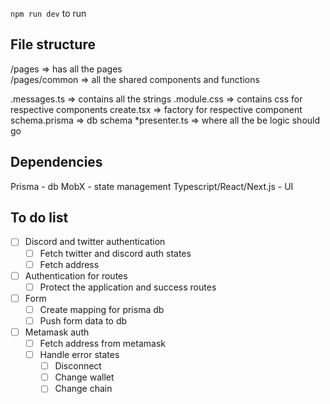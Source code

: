 `npm run dev` to run

## File structure

/pages => has all the pages <br />
/pages/common => all the shared components and functions <br />

.messages.ts => contains all the strings
.module.css => contains css for respective components
create.tsx => factory for respective component
schema.prisma => db schema
\*presenter.ts => where all the be logic should go <br />

## Dependencies

Prisma - db
MobX - state management
Typescript/React/Next.js - UI

## To do list

- [ ] Discord and twitter authentication
  - [ ] Fetch twitter and discord auth states
  - [ ] Fetch address
- [ ] Authentication for routes
  - [ ] Protect the application and success routes
- [ ] Form
  - [ ] Create mapping for prisma db
  - [ ] Push form data to db
- [ ] Metamask auth
  - [ ] Fetch address from metamask
  - [ ] Handle error states
    - [ ] Disconnect
    - [ ] Change wallet
    - [ ] Change chain

